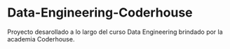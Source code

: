 # Data-Engineering-Coderhouse
Proyecto desarollado a lo largo del curso Data Engineering brindado por la academia Coderhouse.
